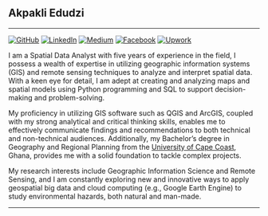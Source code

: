 ## Akpakli Edudzi
***********************************************************************************************************************************************************************
[![GitHub](https://img.shields.io/badge/GitHub-edudzikorku-green?style=for-the-badge&logo=github&logoColor=white&link=[https://medium.com/@akpakliedudzi/)](https://edudzikorku.github.io/)
[![LinkedIn](https://img.shields.io/badge/LinkedIn-Profile-blue?style=for-the-badge&logo=linkedin&logoColor=0077B5&link=https://www.linkedin.com/in/edudzi-akpakli229761121/
)](https://www.linkedin.com/in/edudzi-akpakli-229761121)
[![Medium](https://img.shields.io/badge/Medium-Profile-indianred?style=for-the-badge&logo=Medium&logoColor=white&link=https://medium.com/@akpakliedudzi/)](https://medium.com/@akpakliedudzi)
[![Facebook](https://img.shields.io/badge/Facebook-Profile-blue?style=for-the-badge&logo=Facebook&logoColor=white&link=https://web.facebook.com/profile.php?id=100006233115264/)](https://web.facebook.com/profile.php?id=100006233115264)
[![Upwork](https://img.shields.io/badge/Upwork-Profile-brightgreen?style=for-the-badge&logo=Upwork&logoColor=white&link=https://www.upwork.com/freelancers/~011a3ebb23e4ec2b2d/)](https://www.upwork.com/freelancers/~011a3ebb23e4ec2b2d)

I am a Spatial Data Analyst with five years of experience in the field, I possess a wealth of expertise in utilizing geographic information systems (GIS) and remote sensing techniques to analyze and interpret spatial data. With a keen eye for detail, I am adept at creating and analyzing maps and spatial models using Python programming and SQL to support decision-making and problem-solving.

My proficiency in utilizing GIS software such as QGIS and ArcGIS, coupled with my strong analytical and critical thinking skills, enables me to effectively communicate findings and recommendations to both technical and non-technical audiences. Additionally, my Bachelor’s degree in Geography and Regional Planning from the [University of Cape Coast](https://ucc.edu.gh/), Ghana, provides me with a solid foundation to tackle complex projects.

My research interests include Geographic Information Science and Remote Sensing, and I am constantly exploring new and innovative ways to apply geospatial big data and cloud computing (e.g., Google Earth Engine) to study environmental hazards, both natural and man-made.
***********************************************************************************************************************************************************************
